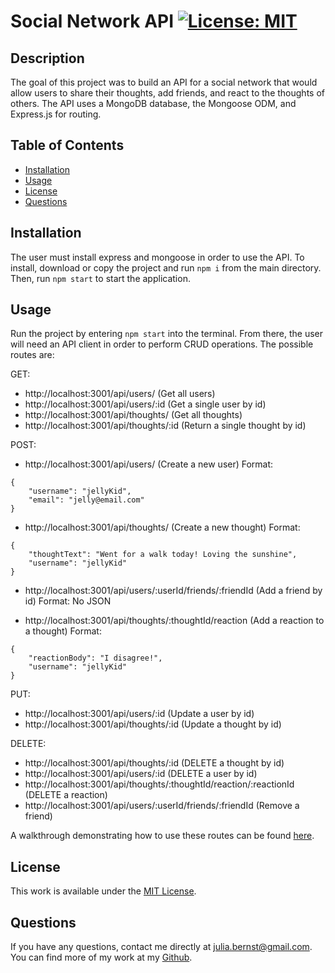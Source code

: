 # Social Network API [![License: MIT](https://img.shields.io/badge/License-MIT-yellow.svg)](https://opensource.org/licenses/MIT)

## Description

The goal of this project was to build an API for a social network that would allow users to share their thoughts, add friends, and react to the thoughts of others. The API uses a MongoDB database, the Mongoose ODM, and Express.js for routing.

## Table of Contents

- [Installation](#installation)
- [Usage](#usage)
- [License](#license)
- [Questions](#questions)

## Installation

The user must install express and mongoose in order to use the API. To install, download or copy the project and run `npm i` from the main directory. Then, run `npm start` to start the application.

## Usage

Run the project by entering `npm start` into the terminal. From there, the user will need an API client in order to perform CRUD operations. The possible routes are:

GET:

- http://localhost:3001/api/users/ (Get all users)
- http://localhost:3001/api/users/:id (Get a single user by id)
- http://localhost:3001/api/thoughts/ (Get all thoughts)
- http://localhost:3001/api/thoughts/:id (Return a single thought by id)

POST:

- http://localhost:3001/api/users/ (Create a new user)
  Format:

```
{
	"username": "jellyKid",
	"email": "jelly@email.com"
}
```

- http://localhost:3001/api/thoughts/ (Create a new thought)
  Format:

```
{
	"thoughtText": "Went for a walk today! Loving the sunshine",
	"username": "jellyKid"
}
```

- http://localhost:3001/api/users/:userId/friends/:friendId (Add a friend by id)
  Format: No JSON

- http://localhost:3001/api/thoughts/:thoughtId/reaction (Add a reaction to a thought)
  Format:

```
{
	"reactionBody": "I disagree!",
	"username": "jellyKid"
}
```

PUT:

- http://localhost:3001/api/users/:id (Update a user by id)
- http://localhost:3001/api/thoughts/:id (Update a thought by id)

DELETE:

- http://localhost:3001/api/thoughts/:id (DELETE a thought by id)
- http://localhost:3001/api/users/:id (DELETE a user by id)
- http://localhost:3001/api/thoughts/:thoughtId/reaction/:reactionId (DELETE a reaction)
- http://localhost:3001/api/users/:userId/friends/:friendId (Remove a friend)

A walkthrough demonstrating how to use these routes can be found [here](https://drive.google.com/file/d/1SwvmAKtISXHYczMnDX4SBWjEmcSZtscD/view?usp=sharing).

## License

This work is available under the [MIT License](https://opensource.org/licenses/MIT).

## Questions

If you have any questions, contact me directly at [julia.bernst@gmail.com](mailto:julia.bernst@gmail.com). You can find more of my work at my [Github](https://github.com/jubernst/).
